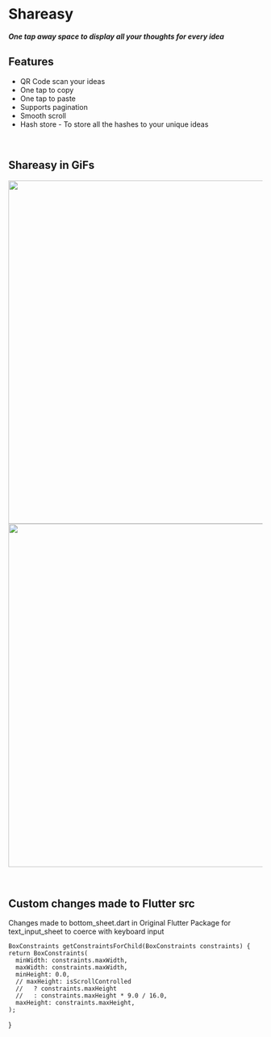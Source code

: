 # Shareasy

***One tap away space to display all your thoughts for every idea***

## Features
- QR Code scan your ideas
- One tap to copy
- One tap to paste
- Supports pagination
- Smooth scroll
- Hash store - To store all the hashes to your unique ideas
<br>

## Shareasy in GiFs

<p float="left">
  <img src="https://drive.google.com/uc?export=view&id=1xS10mBYPkSuCBpnxfsfGy1qM_PbhkUwQ"  height="680em" />
  <img src="https://drive.google.com/uc?export=view&id=1__ruCldqYoVy7WZc5N8Jxsw17_EUVIGc"  height="680em" />
    
</p>
<br>

## Custom changes made to Flutter src 

Changes made to bottom_sheet.dart in Original Flutter Package for text_input_sheet to coerce with keyboard input

    BoxConstraints getConstraintsForChild(BoxConstraints constraints) {
    return BoxConstraints(
      minWidth: constraints.maxWidth,
      maxWidth: constraints.maxWidth,
      minHeight: 0.0,
      // maxHeight: isScrollControlled
      //   ? constraints.maxHeight
      //   : constraints.maxHeight * 9.0 / 16.0,
      maxHeight: constraints.maxHeight,
    );
  }
